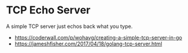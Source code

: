 # TCP Echo Server

A simple TCP server just echos back what you type.

  * https://coderwall.com/p/wohavg/creating-a-simple-tcp-server-in-go
  * https://jameshfisher.com/2017/04/18/golang-tcp-server.html
